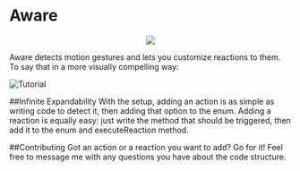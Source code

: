 # Aware
<p align="center">
  <img src="http://s29.postimg.org/wiu6dik2v/github_cover.png"/>
</p>

Aware detects motion gestures and lets you customize reactions to them. To say that in a more visually compelling way:

![Tutorial](http://s11.postimg.org/xjohk9x5f/github_tutorial.png)

##Infinite Expandability
With the setup, adding an action is as simple as writing code to detect it, then adding that option to the enum. Adding a reaction is equally easy: just write the method that should be triggered, then add it to the enum and executeReaction method.

##Contributing
Got an action or a reaction you want to add? Go for it! Feel free to message me with any questions you have about the code structure.
